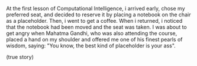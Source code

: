 At the first lesson of Computational Intelligence, i arrived early, chose my preferred seat, and decided to reserve it by placing a notebook on the chair as a placeholder. Then, i went to get a coffee. When i returned, i noticed that the notebook had been moved and the seat was taken. I was about to get angry when Mahatma Gandhi, who was also attending the course, placed a hand on my shoulder and offered me one of his finest pearls of wisdom, saying: "You know, the best kind of placeholder is your ass".

(true story)
